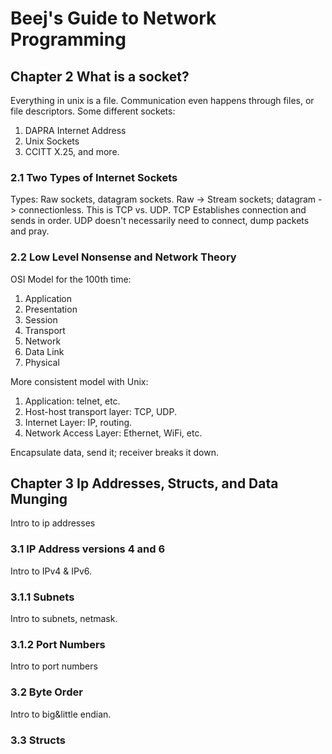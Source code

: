# Beej's Guide to Network Programming

## Chapter 2 What is a socket?

Everything in unix is a file. Communication even happens through files, or
file descriptors. Some different sockets:

1. DAPRA Internet Address
1. Unix Sockets
1. CCITT X.25, and more.

### 2.1 Two Types of Internet Sockets

Types: Raw sockets, datagram sockets. Raw -> Stream sockets; datagram -> 
connectionless. This is TCP vs. UDP. TCP Establishes connection and sends in
order. UDP doesn't necessarily need to connect, dump packets and pray.

### 2.2 Low Level Nonsense and Network Theory

OSI Model for the 100th time:
1. Application
1. Presentation
1. Session
1. Transport
1. Network
1. Data Link
1. Physical

More consistent model with Unix:
1. Application: telnet, etc.
1. Host-host transport layer: TCP, UDP.
1. Internet Layer: IP, routing.
1. Network Access Layer: Ethernet, WiFi, etc.

Encapsulate data, send it; receiver breaks it down. 

## Chapter 3 Ip Addresses, Structs, and Data Munging

Intro to ip addresses

### 3.1 IP Address versions 4 and 6

Intro to IPv4 & IPv6. 

### 3.1.1 Subnets

Intro to subnets, netmask.

### 3.1.2 Port Numbers

Intro to port numbers

### 3.2 Byte Order

Intro to big&little endian.

### 3.3 Structs
